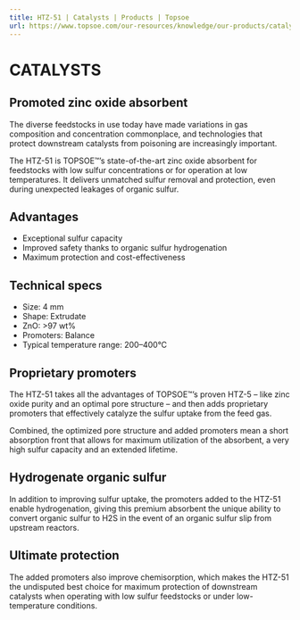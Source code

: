 ```yaml
---
title: HTZ-51 | Catalysts | Products | Topsoe
url: https://www.topsoe.com/our-resources/knowledge/our-products/catalysts/htz-51#main-content
---
```


# CATALYSTS

## Promoted zinc oxide absorbent

The diverse feedstocks in use today have made variations in gas composition and concentration commonplace, and technologies that protect downstream catalysts from poisoning are increasingly important.

The HTZ-51 is TOPSOE™’s state-of-the-art zinc oxide absorbent for feedstocks with low sulfur concentrations or for operation at low temperatures. It delivers unmatched sulfur removal and protection, even during unexpected leakages of organic sulfur.

## Advantages

- Exceptional sulfur capacity
- Improved safety thanks to organic sulfur hydrogenation
- Maximum protection and cost-effectiveness

## Technical specs

- Size: 4 mm
- Shape: Extrudate
- ZnO: >97 wt%
- Promoters: Balance
- Typical temperature range: 200–400°C

## Proprietary promoters

The HTZ-51 takes all the advantages of TOPSOE™’s proven HTZ-5 – like zinc oxide purity and an optimal pore structure – and then adds proprietary promoters that effectively catalyze the sulfur uptake from the feed gas.

Combined, the optimized pore structure and added promoters mean a short absorption front that allows for maximum utilization of the absorbent, a very high sulfur capacity and an extended lifetime.

## Hydrogenate organic sulfur

In addition to improving sulfur uptake, the promoters added to the HTZ-51 enable hydrogenation, giving this premium absorbent the unique ability to convert organic sulfur to H2S in the event of an organic sulfur slip from upstream reactors.

## Ultimate protection

The added promoters also improve chemisorption, which makes the HTZ-51 the undisputed best choice for maximum protection of downstream catalysts when operating with low sulfur feedstocks or under low-temperature conditions.